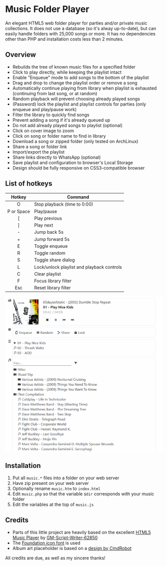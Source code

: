 # Music Folder Player
An elegant HTML5 web folder player for parties and/or private music collections. It does not use a database (so it's alway up-to-date), but can easily handle folders with 25,000 songs or more. It has no dependencies other than PHP and installation costs less than 2 minutes.

## Overview
- Rebuilds the tree of known music files for a specified folder
- Click to play directly, while keeping the playlist intact
- Enable "Enqueue" mode to add songs to the bottom of the playlist
- Drag and drop to change the playlist order or remove a song
- Automatically continue playing from library when playlist is exhausted (continuing from last song, or at random)
- Random playback will prevent choosing already played songs
- (Password) lock the playlist and playlist controls for parties (only enqueue and play/pause work)
- Filter the library to quickly find songs
- Prevent adding a song if it's already queued up
- Do not add already played songs to playlist (optional)
- Click on cover image to zoom
- Click on song or folder name to find in library
- Download a song or zipped folder (only tested on ArchLinux)
- Share a song or folder link
- Import/export the playlist
- Share links directly to WhatsApp (optional)
- Save playlist and configuration to browser's Local Storage
- Design should be fully responsive on CSS3-compatible browser

## List of hotkeys
Hotkey | Command
:---: |---
O | Stop playback (time to 0:00)
P or Space | Play/pause
\[ | Play previous
\] | Play next
\- | Jump back 5s
\+ | Jump forward 5s
E | Toggle enqueue
R | Toggle random
S | Toggle share dialog
L | Lock/unlock playlist and playback controls
C | Clear playlist
F | Focus library filter
Esc | Reset library filter

![Screenshot](SCREENSHOT.png)

## Installation
1. Put all `music.*` files into a folder on your web server
2. Have zip present on your web server
3. Optionally rename `music.htm` to `index.html`
4. Edit `music.php` so that the variable `$dir` corresponds with your music folder
5. Edit the variables at the top of `music.js`

## Credits
- Parts of this little project are heavily based on the excellent [HTML5 Music Player](https://github.com/GM-Script-Writer-62850/HTML5-Music-Player) by [GM-Script-Writer-62850](https://github.com/GM-Script-Writer-62850)
- The [Foundation icon font](https://zurb.com/playground/foundation-icon-fonts-3) is used
- Album art placeholder is based on a [design by CmdRobot](http://fav.me/d7kpm65)

All credits are due, as well as my sincere thanks!